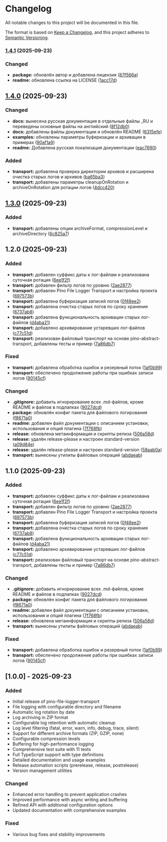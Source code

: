 # Changelog

All notable changes to this project will be documented in this file.

The format is based on [Keep a Changelog](https://keepachangelog.com/en/1.0.0/),
and this project adheres to [Semantic Versioning](https://semver.org/spec/v2.0.0.html).

### [1.4.1](https://github.com/ProydakD/pino-file-logger-transport/compare/v1.4.0...v1.4.1) (2025-09-23)


### Changed

* **package:** обновлён автор и добавлена лицензия ([87f566a](https://github.com/ProydakD/pino-file-logger-transport/commit/87f566aa464114649612f84c4353a63c0d579881))
* **readme:** обновлена ссылка на LICENSE ([1acc17d](https://github.com/ProydakD/pino-file-logger-transport/commit/1acc17df3b0f6f635eb79d5ce7ee51ee7dc899bf))

## [1.4.0](https://github.com/ProydakD/pino-file-logger-transport/compare/v1.3.0...v1.4.0) (2025-09-23)


### Changed

* **docs:** вынесена русская документация в отдельные файлы _RU и переведены основные файлы на английский ([8f12db0](https://github.com/ProydakD/pino-file-logger-transport/commit/8f12db02ec95562d939648a332e947492f4793b0))
* **docs:** добавлены файлы документации и обновлён README ([6315efe](https://github.com/ProydakD/pino-file-logger-transport/commit/6315efe4cde008c496377644af0111cf5e0617f2))
* **examples:** обновлены параметры буферизации и архивации в примерах ([90af1a9](https://github.com/ProydakD/pino-file-logger-transport/commit/90af1a99d897fa6788cddcba9efe54c9c8c47fa4))
* **readme:** Добавлена русская локализация документации ([eac7690](https://github.com/ProydakD/pino-file-logger-transport/commit/eac7690ff53ccdfb6513cda6114ce929d95f058f))


### Added

* **transport:** добавлена проверка директории архивов и расширена очистка старых логов и архивов ([ba65ba3](https://github.com/ProydakD/pino-file-logger-transport/commit/ba65ba397dbf7173203aaee2d42beefa5621974f))
* **transport:** добавлены параметры cleanupOnRotation и archiveOnRotation для ротации логов ([4dcc420](https://github.com/ProydakD/pino-file-logger-transport/commit/4dcc420390bfa2859a4c562a70117e8191087e32))

## [1.3.0](https://github.com/ProydakD/pino-file-logger-transport/compare/v1.2.0...v1.3.0) (2025-09-23)


### Added

* **transport:** добавлены опции archiveFormat, compressionLevel и archiveDirectory ([6c825a7](https://github.com/ProydakD/pino-file-logger-transport/commit/6c825a72db2dae3d93bc651b4fef0232701b2a2c))

## 1.2.0 (2025-09-23)


### Added

* **transport:** добавлен суффикс даты к лог-файлам и реализована суточная ротация ([6ee1f2f](https://github.com/ProydakD/pino-file-logger-transport/commit/6ee1f2f8cea6c1e498d8fc19e2571b3c514dda49))
* **transport:** добавлен фильтр логов по уровню ([2ae2877](https://github.com/ProydakD/pino-file-logger-transport/commit/2ae287717367ce36d5a1fe36169748c851a265e8))
* **transport:** добавлен Pino File Logger Transport и настройка проекта ([697573b](https://github.com/ProydakD/pino-file-logger-transport/commit/697573b2125ac35a7ba088d7f4c345eeac4d6d97))
* **transport:** добавлена буферизация записей логов ([0f48ee2](https://github.com/ProydakD/pino-file-logger-transport/commit/0f48ee2d8430577389c793b8ed5a8d04a45a3ec4))
* **transport:** добавлена очистка старых логов по сроку хранения ([6737ab8](https://github.com/ProydakD/pino-file-logger-transport/commit/6737ab819289dfeffbd7b3a9a29a34c576dca04b))
* **transport:** добавлена функциональность архивации старых лог-файлов ([d4aba21](https://github.com/ProydakD/pino-file-logger-transport/commit/d4aba2117a8bd21565fee9e4ae72ad893f909de4))
* **transport:** добавлено архивирование устаревших лог-файлов ([c77c51d](https://github.com/ProydakD/pino-file-logger-transport/commit/c77c51dfc88659a69c078fa6b4999e70bf3db2c4))
* **transport:** реализован файловый транспорт на основе pino-abstract-transport, добавлены тесты и пример ([7a86db7](https://github.com/ProydakD/pino-file-logger-transport/commit/7a86db7096ea4ded8c661fa471616da8a0d5d31a))


### Fixed

* **transport:** добавлена обработка ошибок и резервный поток ([1af0b99](https://github.com/ProydakD/pino-file-logger-transport/commit/1af0b99443ed30a499d8be0e4d2db884d23bc96e))
* **transport:** обеспечено продолжение работы при ошибках записи логов ([90145cf](https://github.com/ProydakD/pino-file-logger-transport/commit/90145cf9aac49244a5b1fc00320a91baaf3d926d))


### Changed

* **.gitignore:** добавить игнорирование всех .md-файлов, кроме README и файлов в подпапках ([9027dcd](https://github.com/ProydakD/pino-file-logger-transport/commit/9027dcd6a289575617f50128d6dbe0cdee8eee73))
* **package:** обновлён конфиг пакета для файлового логирования ([f8671a0](https://github.com/ProydakD/pino-file-logger-transport/commit/f8671a0fb9f447e39df3f5171475d60e5572cd2f))
* **readme:** добавлен файл документации с описанием установки, использования и опций плагина ([7f768fb](https://github.com/ProydakD/pino-file-logger-transport/commit/7f768fbf0ca323f95e218e290c991d9888d5fda7))
* **release:** обновлена метаинформация и скрипты релиза ([506a58d](https://github.com/ProydakD/pino-file-logger-transport/commit/506a58d76ffeb7494f810510da13dceac262c9c9))
* **release:** удалён release-please и настроен standard-version ([a09d84e](https://github.com/ProydakD/pino-file-logger-transport/commit/a09d84eb8a475441c19f7814aa0ee71bb34ee260))
* **release:** удалён release-please и настроен standard-version ([58aab0a](https://github.com/ProydakD/pino-file-logger-transport/commit/58aab0ae74e0f99a458294a926bfa2ac519d47d3))
* **transport:** вынесены утилиты файловых операций ([abdaeab](https://github.com/ProydakD/pino-file-logger-transport/commit/abdaeabb97e81923039b59e0b5f8dbb042a99932))

## 1.1.0 (2025-09-23)


### Added

* **transport:** добавлен суффикс даты к лог-файлам и реализована суточная ротация ([6ee1f2f](https://github.com/ProydakD/pino-file-logger-transport/commit/6ee1f2f8cea6c1e498d8fc19e2571b3c514dda49))
* **transport:** добавлен фильтр логов по уровню ([2ae2877](https://github.com/ProydakD/pino-file-logger-transport/commit/2ae287717367ce36d5a1fe36169748c851a265e8))
* **transport:** добавлен Pino File Logger Transport и настройка проекта ([697573b](https://github.com/ProydakD/pino-file-logger-transport/commit/697573b2125ac35a7ba088d7f4c345eeac4d6d97))
* **transport:** добавлена буферизация записей логов ([0f48ee2](https://github.com/ProydakD/pino-file-logger-transport/commit/0f48ee2d8430577389c793b8ed5a8d04a45a3ec4))
* **transport:** добавлена очистка старых логов по сроку хранения ([6737ab8](https://github.com/ProydakD/pino-file-logger-transport/commit/6737ab819289dfeffbd7b3a9a29a34c576dca04b))
* **transport:** добавлена функциональность архивации старых лог-файлов ([d4aba21](https://github.com/ProydakD/pino-file-logger-transport/commit/d4aba2117a8bd21565fee9e4ae72ad893f909de4))
* **transport:** добавлено архивирование устаревших лог-файлов ([c77c51d](https://github.com/ProydakD/pino-file-logger-transport/commit/c77c51dfc88659a69c078fa6b4999e70bf3db2c4))
* **transport:** реализован файловый транспорт на основе pino-abstract-transport, добавлены тесты и пример ([7a86db7](https://github.com/ProydakD/pino-file-logger-transport/commit/7a86db7096ea4ded8c661fa471616da8a0d5d31a))


### Changed

* **.gitignore:** добавить игнорирование всех .md-файлов, кроме README и файлов в подпапках ([9027dcd](https://github.com/ProydakD/pino-file-logger-transport/commit/9027dcd6a289575617f50128d6dbe0cdee8eee73))
* **package:** обновлён конфиг пакета для файлового логирования ([f8671a0](https://github.com/ProydakD/pino-file-logger-transport/commit/f8671a0fb9f447e39df3f5171475d60e5572cd2f))
* **readme:** добавлен файл документации с описанием установки, использования и опций плагина ([7f768fb](https://github.com/ProydakD/pino-file-logger-transport/commit/7f768fbf0ca323f95e218e290c991d9888d5fda7))
* **release:** обновлена метаинформация и скрипты релиза ([506a58d](https://github.com/ProydakD/pino-file-logger-transport/commit/506a58d76ffeb7494f810510da13dceac262c9c9))
* **transport:** вынесены утилиты файловых операций ([abdaeab](https://github.com/ProydakD/pino-file-logger-transport/commit/abdaeabb97e81923039b59e0b5f8dbb042a99932))


### Fixed

* **transport:** добавлена обработка ошибок и резервный поток ([1af0b99](https://github.com/ProydakD/pino-file-logger-transport/commit/1af0b99443ed30a499d8be0e4d2db884d23bc96e))
* **transport:** обеспечено продолжение работы при ошибках записи логов ([90145cf](https://github.com/ProydakD/pino-file-logger-transport/commit/90145cf9aac49244a5b1fc00320a91baaf3d926d))

## [1.0.0] - 2025-09-23

### Added
- Initial release of pino-file-logger-transport
- File logging with configurable directory and filename
- Automatic log rotation by date
- Log archiving in ZIP format
- Configurable log retention with automatic cleanup
- Log level filtering (fatal, error, warn, info, debug, trace, silent)
- Support for different archive formats (ZIP, GZIP, none)
- Configurable compression levels
- Buffering for high-performance logging
- Comprehensive test suite with 11 tests
- Full TypeScript support with type definitions
- Detailed documentation and usage examples
- Release automation scripts (prerelease, release, postrelease)
- Version management utilities

### Changed
- Enhanced error handling to prevent application crashes
- Improved performance with async writing and buffering
- Refined API with additional configuration options
- Updated documentation with comprehensive examples

### Fixed
- Various bug fixes and stability improvements